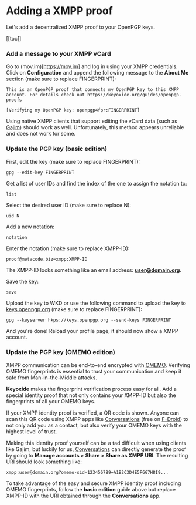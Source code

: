 # Adding a XMPP proof

Let's add a decentralized XMPP proof to your OpenPGP keys.

[[toc]]

### Add a message to your XMPP vCard

Go to (mov.im)[https://mov.im] and log in using your XMPP credentials. Click on **Configuration** and append the following message to the **About Me** section (make sure to replace FINGERPRINT):

```
This is an OpenPGP proof that connects my OpenPGP key to this XMPP account. For details check out https://keyoxide.org/guides/openpgp-proofs

[Verifying my OpenPGP key: openpgp4fpr:FINGERPRINT]
```

Using native XMPP clients that support editing the vCard data (such as [Gajim](https://gajim.org/)) should work as well. Unfortunately, this method appears unreliable and does not work for some.

### Update the PGP key (basic edition)

First, edit the key (make sure to replace FINGERPRINT):

```
gpg --edit-key FINGERPRINT
```

Get a list of user IDs and find the index of the one to assign the notation to:

```
list
```

Select the desired user ID (make sure to replace N):

```
uid N
```

Add a new notation:

```
notation
```

Enter the notation (make sure to replace XMPP-ID):

```
proof@metacode.biz=xmpp:XMPP-ID
```

The XMPP-ID looks something like an email address: **user@domain.org**.

Save the key:

```
save
```

Upload the key to WKD or use the following command to upload the key to [keys.openpgp.org](https://keys.openpgp.org) (make sure to replace FINGERPRINT):

```
gpg --keyserver hkps://keys.openpgp.org --send-keys FINGERPRINT
```

And you're done! Reload your profile page, it should now show a XMPP account.

### Update the PGP key (OMEMO edition)

XMPP communication can be end-to-end encrypted with [OMEMO](https://conversations.im/omemo/). Verifying OMEMO fingerprints is essential to trust your communication and keep it safe from Man-in-the-Middle attacks.

**Keyoxide** makes the fingerprint verification process easy for all. Add a special identity proof that not only contains your XMPP-ID but also the fingerprints of all your OMEMO keys.

If your XMPP identity proof is verified, a QR code is shown. Anyone can scan this QR code using XMPP apps like [Conversations](https://conversations.im/) (free on [F-Droid](https://f-droid.org/en/packages/eu.siacs.conversations/)) to not only add you as a contact, but also verify your OMEMO keys with the highest level of trust.

Making this identity proof yourself can be a tad difficult when using clients like Gajim, but luckily for us, [Conversations](https://conversations.im/) can directly generate the proof by going to **Manage accounts > Share > Share as XMPP URI**. The resulting URI should look something like:

```
xmpp:user@domain.org?omemo-sid-123456789=A1B2C3D4E5F6G7H8I9...
```

To take advantage of the easy and secure XMPP identity proof including OMEMO fingerprints, follow the **basic edition** guide above but replace XMPP-ID with the URI obtained through the **Conversations** app.
